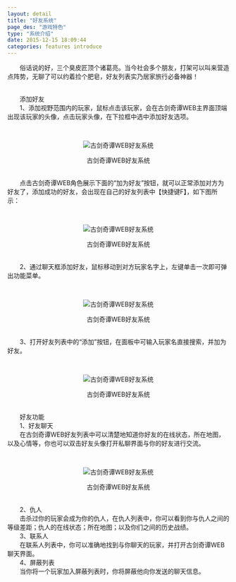 ```yaml
---
layout: detail
title: "好友系统"
page_des: "游戏特色"
type: "系统介绍"
date: 2015-12-15 18:09:44
categories: features introduce
---
```

 

<p>　　俗话说的好，三个臭皮匠顶个诸葛亮。当今社会多个朋友，打架可以叫来营造点阵势，无聊了可以约着捡个肥皂，好友列表实乃居家旅行必备神器！</p><p><br/>　　添加好友<br/>　　1、添加视野范围内的玩家，鼠标点击该玩家，会在古剑奇谭WEB主界面顶端出现该玩家的头像，点击玩家头像，在下拉框中选中添加好友选项。</p><p>&nbsp;</p><p style="TEXT-ALIGN: center"><img title="古剑奇谭WEB好友系统" alt="古剑奇谭WEB好友系统" src="http://dev.36b.me/current/gjqt/img/resource/303-1.jpg"/></p><p style="TEXT-ALIGN: center">古剑奇谭WEB好友系统</p><p><br/>　　点击古剑奇谭WEB角色展示下面的“加为好友”按钮，就可以正常添加对方为好友了，添加成功的好友，会出现在自己的好友列表中【快捷键F】，如下图所示：</p><p>&nbsp;</p><p style="TEXT-ALIGN: center"><img title="古剑奇谭WEB好友系统" alt="古剑奇谭WEB好友系统" src="http://dev.36b.me/current/gjqt/img/resource/303-2.jpg"/></p><p style="TEXT-ALIGN: center">古剑奇谭WEB好友系统</p><p><br/>　　2、通过聊天框添加好友，鼠标移动到对方玩家名字上，左键单击一次即可弹出功能菜单。</p><p>&nbsp;</p><p style="TEXT-ALIGN: center"><img title="古剑奇谭WEB好友系统" alt="古剑奇谭WEB好友系统" src="http://dev.36b.me/current/gjqt/img/resource/303-3.jpg"/></p><p style="TEXT-ALIGN: center">古剑奇谭WEB好友系统</p><p><br/>　　3、打开好友列表中的“添加”按钮，在面板中可输入玩家名直接搜索，并加为好友。</p><p>&nbsp;</p><p style="TEXT-ALIGN: center"><img title="古剑奇谭WEB好友系统" alt="古剑奇谭WEB好友系统" src="http://dev.36b.me/current/gjqt/img/resource/303-4.jpg"/></p><p style="TEXT-ALIGN: center">古剑奇谭WEB好友系统</p><p><br/>　　好友功能<br/>　　1、好友聊天<br/>　　在古剑奇谭WEB好友列表中可以清楚地知道你好友的在线状态，所在地图，以及心情等，你也可以双击好友头像打开私聊界面与你的好友进行交流。</p><p>&nbsp;</p><p style="TEXT-ALIGN: center"><img title="古剑奇谭WEB好友系统" alt="古剑奇谭WEB好友系统" src="http://dev.36b.me/current/gjqt/img/resource/303-5.jpg"/></p><p style="TEXT-ALIGN: center">古剑奇谭WEB好友系统</p><p><br/>　　2、仇人<br/>　　击杀过你的玩家会成为你的仇人，在仇人列表中，你可以看到你与仇人之间的等级差距；仇人的在线状态；所在地图；以及你们之间的历史战绩。<br/>　　3、联系人<br/>　　在联系人列表中，你可以准确地找到与你聊天的玩家，并打开古剑奇谭WEB聊天界面。<br/>　　4、屏蔽列表<br/>　　当你将一个玩家加入屏蔽列表时，你将屏蔽他向你发送的聊天信息。</p>
